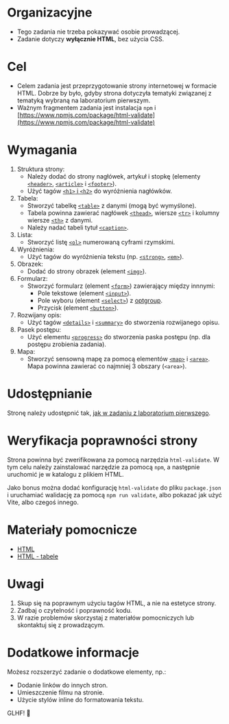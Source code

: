# Organizacyjne

- Tego zadania nie trzeba pokazywać osobie prowadzącej.
- Zadanie dotyczy **wyłącznie HTML**, bez użycia CSS.

# Cel

- Celem zadania jest przeprzygotowanie strony internetowej w formacie HTML. Dobrze by było, gdyby strona dotyczyła tematyki związanej z tematyką wybraną na laboratorium pierwszym.
- Ważnym fragmentem zadania jest instalacja `npm` i [https://www.npmjs.com/package/html-validate](https://www.npmjs.com/package/html-validate)

# Wymagania

1. Struktura strony:
   - Należy dodać do strony nagłówek, artykuł i stopkę (elementy [`<header>`](https://developer.mozilla.org/en-US/docs/Web/HTML/Element/header), [`<article>`](https://developer.mozilla.org/en-US/docs/Web/HTML/Element/article) i [`<footer>`](https://developer.mozilla.org/en-US/docs/Web/HTML/Element/footer)).
   - Użyć tagów [`<h1>` i `<h2>`](https://developer.mozilla.org/en-US/docs/Web/HTML/Element/Heading_Elements) do wyróżnienia nagłówków.
2. Tabela:
   - Stworzyć tabelkę [`<table>`](https://developer.mozilla.org/en-US/docs/Web/HTML/Element/table) z danymi (mogą być wymyślone).
   - Tabela powinna zawierać nagłówek [`<thead>`](https://developer.mozilla.org/en-US/docs/Web/HTML/Element/thead), wiersze [`<tr>`](https://developer.mozilla.org/en-US/docs/Web/HTML/Element/tr) i kolumny wiersze [`<th>`](https://developer.mozilla.org/en-US/docs/Web/HTML/Element/th) z danymi.
   - Należy nadać tabeli tytuł [`<caption>`](https://developer.mozilla.org/en-US/docs/Web/HTML/Element/caption).
3. Lista:
   - Stworzyć listę [`<ol>`](https://developer.mozilla.org/en-US/docs/Web/HTML/Element/ol) numerowaną cyframi rzymskimi.
4. Wyróżnienia:
   - Użyć tagów do wyróżnienia tekstu (np. [`<strong>`](https://developer.mozilla.org/en-US/docs/Web/HTML/Element/strong), [`<em>`](https://developer.mozilla.org/en-US/docs/Web/HTML/Element/em)).
5. Obrazek:
   - Dodać do strony obrazek (element [`<img>`](https://developer.mozilla.org/en-US/docs/Web/HTML/Element/img)).
6. Formularz:
   - Stworzyć formularz (element [`<form>`](https://developer.mozilla.org/en-US/docs/Web/HTML/Element/form)) zawierający między innnymi:
       - Pole tekstowe (element [`<input>`](https://developer.mozilla.org/en-US/docs/Web/HTML/Element/input)).
       - Pole wyboru (element [`<select>`](https://developer.mozilla.org/en-US/docs/Web/HTML/Element/select)) z [optgroup](https://developer.mozilla.org/en-US/docs/Web/HTML/Element/select#select_with_grouping_options).
       - Przycisk (element [`<button>`](https://developer.mozilla.org/en-US/docs/Web/HTML/Element/button)).
7. Rozwijany opis:
   - Użyć tagów [`<details>`](https://developer.mozilla.org/en-US/docs/Web/HTML/Element/details) i [`<summary>`](https://developer.mozilla.org/en-US/docs/Web/HTML/Element/summary) do stworzenia rozwijanego opisu.
8. Pasek postępu:
    - Użyć elementu [`<progress>`](https://developer.mozilla.org/en-US/docs/Web/HTML/Element/progress) do stworzenia paska postępu (np. dla postępu zrobienia zadania).
9. Mapa:
    - Stworzyć sensowną mapę za pomocą elementów [`<map>`](https://developer.mozilla.org/en-US/docs/Web/HTML/Element/map) i [`<area>`](https://developer.mozilla.org/en-US/docs/Web/HTML/Element/area). Mapa powinna zawierać co najmniej 3 obszary (`<area>`).

# Udostępnianie

Stronę należy udostępnić tak, [jak w zadaniu z laboratorium pierwszego](https://kciebiera.github.io/www-2425/lab1.html#wystawianie).

# Weryfikacja poprawności strony

Strona powinna być zwerifikowana za pomocą narzędzia `html-validate`. W tym celu należy zainstalować narzędzie za pomocą `npm`, a następnie uruchomić je w katalogu z plikiem HTML.

Jako bonus można dodać konfigurację `html-validate` do pliku `package.json` i uruchamiać walidację za pomocą `npm run validate`, albo pokazać jak użyć Vite, albo czegoś innego.

# Materiały pomocnicze

- [HTML](https://developer.mozilla.org/en-US/docs/Web/HTML/Element)
- [HTML - tabele](https://developer.mozilla.org/en-US/docs/Web/HTML/Element/table)

# Uwagi

1. Skup się na poprawnym użyciu tagów HTML, a nie na estetyce strony.
2. Zadbaj o czytelność i poprawność kodu.
3. W razie problemów skorzystaj z materiałów pomocniczych lub skontaktuj się z prowadzącym.

# Dodatkowe informacje

Możesz rozszerzyć zadanie o dodatkowe elementy, np.:

- Dodanie linków do innych stron.
- Umieszczenie filmu na stronie.
- Użycie stylów inline do formatowania tekstu.

GLHF! 🚀
